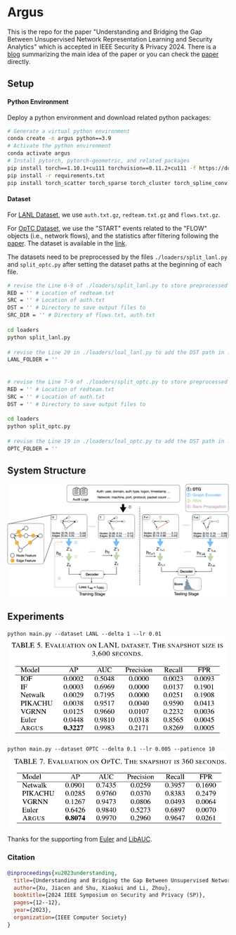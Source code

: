 # Argus
This is the repo for the paper "Understanding and Bridging the Gap Between Unsupervised Network Representation Learning and Security Analytics" which is accepted in IEEE Security & Privacy 2024.
There is a [blog](https://c0ldstudy.github.io/posts/GSA/) summarizing the main idea of the paper or you can check the [paper](https://www.computer.org/csdl/proceedings-article/sp/2024/313000a012/1RjE9Q5gQrm) directly.

## Setup

#### Python Environment
Deploy a python environment and download related python packages:
```bash
# Generate a virtual python environment
conda create -n argus python==3.9
# Activate the python environment
conda activate argus
# Install pytorch, pytorch-geometric, and related packages
pip install torch==1.10.1+cu111 torchvision==0.11.2+cu111 -f https://download.pytorch.org/whl/cu111/torch_stable.html
pip install -r requirements.txt
pip install torch_scatter torch_sparse torch_cluster torch_spline_conv -f https://data.pyg.org/whl/torch-1.10.1+cu111.html --no-index
```
#### Dataset
For [LANL Dataset](https://csr.lanl.gov/data/cyber1/), we use `auth.txt.gz`, `redteam.txt.gz` and `flows.txt.gz`.

For [OpTC Dataset](https://github.com/FiveDirections/OpTC-data), we use the "START" events related to the "FLOW" objects (i.e., network flows), and the statistics after filtering following the [paper](https://ieeexplore.ieee.org/abstract/document/9789921). The dataset is available in the [link](https://drive.google.com/drive/folders/1pTU-ZcyJbzoB1FuvujXe-ynaUy8O-PVD?usp=sharing). 

The datasets need to be preprocessed by the files `./loaders/split_lanl.py` and `split_optc.py` after setting the dataset paths at the beginning of each file.

```bash
# revise the Line 6-9 of ./loaders/split_lanl.py to store preprocessed LANL dataset
RED = '' # Location of redteam.txt
SRC = '' # Location of auth.txt
DST = '' # Directory to save output files to
SRC_DIR = '' # Directory of flows.txt, auth.txt

cd loaders
python split_lanl.py

# revise the Line 20 in ./loaders/loal_lanl.py to add the DST path in ./loaders/split_lanl.py
LANL_FOLDER = ''


# revise the Line 7-9 of ./loaders/split_optc.py to store preprocessed OpTC dataset
RED = '' # Location of redteam.txt
SRC = '' # Location of auth.txt
DST = '' # Directory to save output files to

cd loaders
python split_optc.py

# revise the Line 19 in ./loaders/loal_optc.py to add the DST path in ./loaders/split_optc.py
OPTC_FOLDER = ''

```

## System Structure
![Framework](./imgs/framework.png)



## Experiments

`python main.py --dataset LANL --delta 1 --lr 0.01`
![LANL](./imgs/lanl_result.png)

`python main.py --dataset OPTC --delta 0.1 --lr 0.005 --patience 10`
![LANL](./imgs/optc_result.png)


Thanks for the supporting from [Euler](https://github.com/iHeartGraph/Euler) and [LibAUC](https://github.com/Optimization-AI/LibAUC).


### Citation
```bibtex
@inproceedings{xu2023understanding,
  title={Understanding and Bridging the Gap Between Unsupervised Network Representation Learning and Security Analytics},
  author={Xu, Jiacen and Shu, Xiaokui and Li, Zhou},
  booktitle={2024 IEEE Symposium on Security and Privacy (SP)},
  pages={12--12},
  year={2023},
  organization={IEEE Computer Society}
}
```
